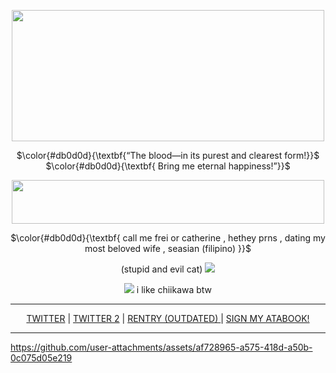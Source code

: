 <p align="center">
<img src="https://files.catbox.moe/y3ozoe.gif" data-canonical-src="(https://files.catbox.moe/y3ozoe.gif)" width="500" height="210" />
</p>

<p align="center">
 $\color{#db0d0d}{\textbf{“The blood—in its purest and clearest form!}}$ <br/>
 $\color{#db0d0d}{\textbf{ Bring me eternal happiness!”}}$
</p>

<p align="center">
<img src="https://64.media.tumblr.com/4faa11233a43dc8f96387356a19e3b27/0204d4661e661699-c9/s500x750/49da1f37a277d22126dfd9d238001ae75c1b866f.gifv" data-canonical-src="(https://64.media.tumblr.com/4faa11233a43dc8f96387356a19e3b27/0204d4661e661699-c9/s500x750/49da1f37a277d22126dfd9d238001ae75c1b866f.gifv)" width="500" height="70" />
</p>
<p align="center">
$\color{#db0d0d}{\textbf{ call me frei or catherine , hethey prns , dating my most beloved wife , seasian (filipino) }}$
</p>

<p align="center">
(stupid and evil cat) <img src="https://files.catbox.moe/m6f6ez.gif" data-canonical-src="(https://files.catbox.moe/m6f6ez.gif)" />
</p>

<p align="center">
<img src="https://files.catbox.moe/vmee9y.gif" data-canonical-src="(https://files.catbox.moe/vmee9y.gif)" /> i like chiikawa btw
</p>

***

<p align="center">
<a href="https://x.com/contemptawe">TWITTER</a> | <a href="https://x.com/furiusviolet">TWITTER 2</a> | <a href="https://rentry.co/pequod">RENTRY (OUTDATED) </a> | <a href="https://contemptawe.atabook.org/">SIGN MY ATABOOK!</a>
</p>

***

https://github.com/user-attachments/assets/af728965-a575-418d-a50b-0c075d05e219


